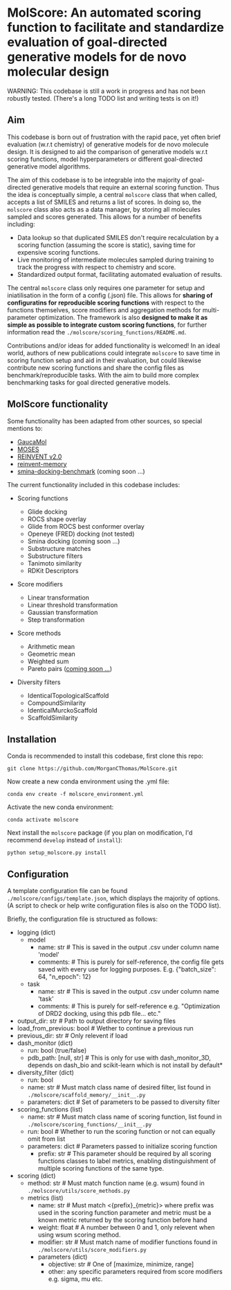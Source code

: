 # MolScore: An automated scoring function to facilitate and standardize evaluation of goal-directed generative models for de novo molecular design

WARNING: This codebase is still a work in progress and has not been robustly tested. (There's a long TODO list and writing tests is on it!)

## Aim

This codebase is born out of frustration with the rapid pace, yet often brief evaluation (w.r.t chemistry) of generative models for de novo molecule design. It is designed to aid the comparison of generative models w.r.t scoring functions, model hyperparameters or different goal-directed generative model algorithms.

The aim of this codebase is to be integrable into the majority of goal-directed generative models that require an external scoring function. Thus the idea is conceptually simple, a central `molscore` class that when called, accepts a list of SMILES and returns a list of scores. In doing so, the `molscore` class also acts as a data manager, by storing all molecules sampled and scores generated. This allows for a number of benefits including:

* Data lookup so that duplicated SMILES don't require recalculation by a scoring function (assuming the score is static), saving time for expensive scoring functions.
* Live monitoring of intermediate molecules sampled during training to track the progress with respect to chemistry and score. 
* Standardized output format, facilitating automated evaluation of results. 

The central `molscore` class only requires one parameter for setup and iniatilisation in the form of a config (.json) file. This allows for **sharing of configuratins for reproducible scoring functions** with respect to the functions themselves, score modifiers and aggregation methods for multi-parameter optimization. The framework is also **designed to make it as simple as possible to integrate custom scoring functions**, for further information read the `./molscore/scoring_functions/README.md`.

Contributions and/or ideas for added functionality is welcomed! In an ideal world, authors of new publications could integrate `molscore` to save time in scoring function setup and aid in their evaluation, but could likewise contribute new scoring functions and share the config files as benchmark/reproducible tasks. With the aim to build more complex benchmarking tasks for goal directed generative models. 

## MolScore functionality

Some functionality has been adapted from other sources, so special mentions to:
* [GaucaMol](https://github.com/BenevolentAI/guacamol)
* [MOSES](https://github.com/molecularsets/moses)
* [REINVENT v2.0](https://github.com/MolecularAI/Reinvent)
* [reinvent-memory](https://github.com/tblaschke/reinvent-memory)
* [smina-docking-benchmark](https://github.com/cieplinski-tobiasz/smina-docking-benchmark) (coming soon ...)

The current functionality included in this codebase includes:
* Scoring functions
  * Glide docking
  * ROCS shape overlay
  * Glide from ROCS best conformer overlay
  * Openeye (FRED) docking (not tested)
  * Smina docking (coming soon ...)
  * Substructure matches
  * Substructure filters
  * Tanimoto similarity
  * RDKit Descriptors
  
* Score modifiers
  * Linear transformation
  * Linear threshold transformation
  * Gaussian transformation
  * Step transformation
 
* Score methods
  * Arithmetic mean
  * Geometric mean
  * Weighted sum
  * Pareto pairs ([coming soon ...](https://pubs.acs.org/doi/10.1021/acs.jcim.0c00517))
  
* Diversity filters
  * IdenticalTopologicalScaffold
  * CompoundSimilarity
  * IdenticalMurckoScaffold
  * ScaffoldSimilarity

## Installation

Conda is recommended to install this codebase, first clone this repo:

`git clone https://github.com/MorganCThomas/MolScore.git`

Now create a new conda environment using the .yml file:

`conda env create -f molscore_environment.yml`

Activate the new conda environment:

`conda activate molscore`

Next install the `molscore` package (if you plan on modification, I'd recommend `develop` instead of `install`):

`python setup_molscore.py install`

## Configuration

A template configuration file can be found `./molscore/configs/template.json`, which displays the majority of options. (A script to check or help write configuration files is also on the TODO list).

Briefly, the configuration file is structured as follows:

* logging (dict)
  * model
    * name: str # This is saved in the output .csv under column name 'model'
    * comments: # This is purely for self-reference, the config file gets saved with every use for logging purposes. E.g. {"batch_size": 64, "n_epoch": 12}
  * task
    * name: str # This is saved in the output .csv under column name 'task'
    * comments: # This is purely for self-reference e.g. "Optimization of DRD2 docking, using this pdb file... etc."
* output_dir: str # Path to output directory for saving files
* load_from_previous: bool # Wether to continue a previous run
* previous_dir: str # Only relevent if load 
* dash_monitor (dict)
  * run: bool (true/false)
  * pdb_path: \[null, str] # This is only for use with dash_monitor_3D, depends on dash_bio and scikit-learn which is not install by default*
* diversity_filter (dict)
  * run: bool
  * name: str # Must match class name of desired filter, list found in `./molscore/scaffold_memory/__init__.py`
  * parameters: dict # Set of parameters to be passed to diversity filter
* scoring_functions (list)
  * name: str # Must match class name of scoring function, list found in `./molscore/scoring_functions/__init__.py`
  * run: bool # Whether to run the scoring function or not can equally omit from list
  * parameters: dict # Parameters passed to initialize scoring function
    * prefix: str # This parameter should be required by all scoring functions classes to label metrics, enabling distinguishment of multiple scoring functions of the same type.
* scoring (dict)
  * method: str # Must match function name (e.g. wsum) found in `./molscore/utils/score_methods.py`
  * metrics (list)
    * name: str # Must match <{prefix}_{metric}> where prefix was used in the scoring function parameter and metric must be a known metric returned by the scoring function before hand
    * weight: float # A number between 0 and 1, only relevent when using wsum scoring method.
    * modifier: str # Must match name of modifier functions found in `./molscore/utils/score_modifiers.py`
    * parameters (dict)
      * objective: str # One of \[maximize, minimize, range]
      * other: any specific parameters required from score modifiers e.g. sigma, mu etc.

